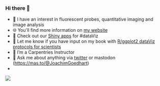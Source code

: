 ### Hi there 👋

- 🔬 I have an interest in fluorescent probes, quantitative imaging and image analysis
- 🌐 You'll find more information on [my website](https://joachimgoedhart.github.io/)
- 🔭 Check out our [Shiny apps](https://huygens.science.uva.nl/) for #dataViz
- 📓 Let me know if you have input on my book with [R/ggplot2 dataViz protocols for scientists](https://joachimgoedhart.github.io/DataViz-protocols/)
- 🌱 I’m a Carpentries Instructor
- 💬 Ask me about anything via [twitter](https://twitter.com/joachimgoedhart) or mastodon (https://mas.to/@JoachimGoedhart)
- 

![](https://hit.yhype.me/github/profile?user_id=39348589)
